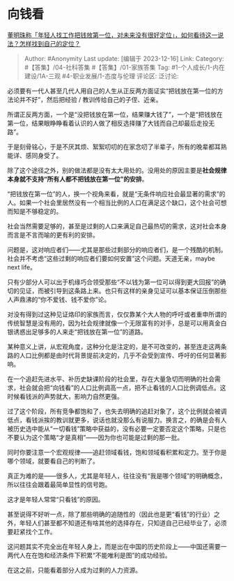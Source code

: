 # 向钱看
[董明珠称「年轻人找工作把钱放第一位，对未来没有很好定位」，如何看待这一说法？怎样找到自己的定位？](https://www.zhihu.com/question/460116131/answer/3327552759)

> Author: #Anonymity
> Last update: [编辑于 2023-12-16]
> Link:
> Category: #【答集】/04-社科答集 #【答集】/01-家族答集
> Tag: #1-个人成长/1-内在建设/1A-三观 #4-职业发展/1-态度与伦理
> 评论区:
> 泛讨论:

必须要有一代人甚至几代人用自己的人生从正反两方面证实“把钱放在第一位的方法论并不好”，然后把经验 / 教训传给自己的子侄、近亲。

所谓正反两方面，一个是“没把钱放在第一位，结果赚大钱了”，一个是“把钱放在第一位，结果眼睁睁看着认识的人做了相反选择赚了大钱而自己却最后走投无路”。

于是刻骨铭心，于是不厌其烦、絮絮叨叨的在家念叨了半辈子，所有的晚辈都耳熟能详、感同身受了。

除了这个途径之外，别的做法都是没有太大用处的。没用处的原因主要是**社会规律本身就不支持“所有人都不把钱放在第一位”的安排**。

“把钱放在第一位”的人，换一个视角来看，就是“无条件响应社会最显著的需求”的人。如果一个社会里居然没有一个相当比例的人口在满足这个缺口，这个社会可想而知是不够稳定的。

社会当然需要足够的，甚至是过剩的人口来满足自己最热切的需求，这对社会本身而言是不言而喻的更有利的安排。

问题是，这对响应者们——尤其是那些过剩部分的响应者们，是一个残酷的机制。社会并不考虑“这些过剩的响应者们要如何安置”这个问题。天道无亲，maybe next life。

只有少部分人可以出于机缘巧合领受那些“不以钱为第一位可以得到更大回报”的确切的见证，而被引导到这条路上来。也只有这样的亲身见证可以基本保证压倒那些人声鼎沸的“你不爱钱、钱不爱你”论。

对没有得到过这种见证烙印的家族而言，仅仅靠某个大人物的呼吁或者重申所谓的传统智慧是没有用的，因为社会规律就像一个无限富有的对手，总是可以用真金白银诱惑出足够多的人来走“把钱放在第一位”的道路。

某种意义上讲，从宏观角度，这种分化是注定的，是不可改变的，甚至连走这两条路的人口比例都是由时代背景提前决定的，几乎不会受到宣传、呼吁的任何显著影响。

在一个追赶先进水平、补历史缺课阶段的社会里，存在大量急切而明确的社会需求，社会就会把“向钱看”的人口比例调高一点，把不止看钱的人口比例调低点。这时候看钱派的声势就大，影响力自然更强。

过了这个阶段，所有竞争都饱和了，也失去明确的追赶对象了，这个比例就会被调低点，看钱派挨的教训就更多，说话也就没那么有说服力。换言之，的确是会有人被历史选中能从“一切看钱”策略中获益的，没有必要一定要否定这个策略，只是也不要认为这个策略“才是真相”——因为你也可能是过剩的那一批。

同时你要注意一个宏观规律——追赶领域看钱，饱和领域看积累和定力。至于你是哪个领域，就要看自己的判断了。

真正为难的是——很多人，尤其是年轻人，往往没有“我是哪个领域”的明确概念，所以往往会跟着最简单显性的信号跑。

这才是年轻人常常“只看钱”的原因。

甚至说得不好听一点，除了那些明确的追随性的（因此也是更“看钱”的行业）之外，年轻人们甚至都不知道还有啥其他的选择存在，只知道自己已经毕业了，必须要赶紧找个工作。

这问题其实不完全出在年轻人身上，而是出在中国的历史阶段上——中国还需要一两代人在在饱和经济条件下积累“不能唯利是图”的成功经验。

在这之前，只能看着部分人成为过剩的人力资源。
